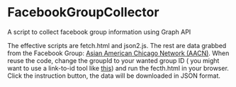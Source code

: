 # FacebookGroupCollector
A script to collect facebook group information using Graph API

The effective scripts are fetch.html and json2.js. The rest are data grabbed from the Facebook Group: [Asian American Chicago Network (AACN)](https://www.facebook.com/groups/asianamericanchicagonetwork/). When reuse the code, change the groupId to your wanted group ID ( you might want to use a link-to-id tool like [this](https://lookup-id.com/)) and run the fecth.html in your browser. Click the instruction button, the data will be downloaded in JSON format.
